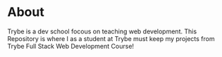 # About

Trybe is a dev school focous on teaching web development. This Repository is where I as a student at Trybe must keep my projects from Trybe Full Stack Web Development Course!
